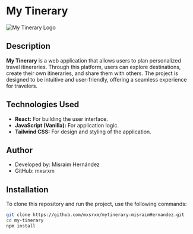# My Tinerary

![My Tinerary Logo](https://avatars.githubusercontent.com/u/55122349?s=400&u=e90492909264d4b98329d82c6955e38af3fc4dcd&v=4) 

## Description
**My Tinerary** is a web application that allows users to plan personalized travel itineraries. Through this platform, users can explore destinations, create their own itineraries, and share them with others. The project is designed to be intuitive and user-friendly, offering a seamless experience for travelers.

## Technologies Used
- **React:** For building the user interface.
- **JavaScript (Vanilla):** For application logic.
- **Tailwind CSS:** For design and styling of the application.

## Author
- Developed by: Misraim Hernández
- GitHub: mxsrxm

## Installation
To clone this repository and run the project, use the following commands:

```bash
git clone https://github.com/mxsrxm/mytinerary-misraimHernandez.git
cd my-tinerary
npm install
